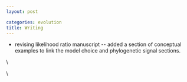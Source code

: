 ```yaml
---
layout: post

categories: evolution
title: Writing
---
```







 








-   revising likelihood ratio manuscript -- added a section of
    conceptual examples to link the model choice and phylogenetic signal
    sections.

\

\


